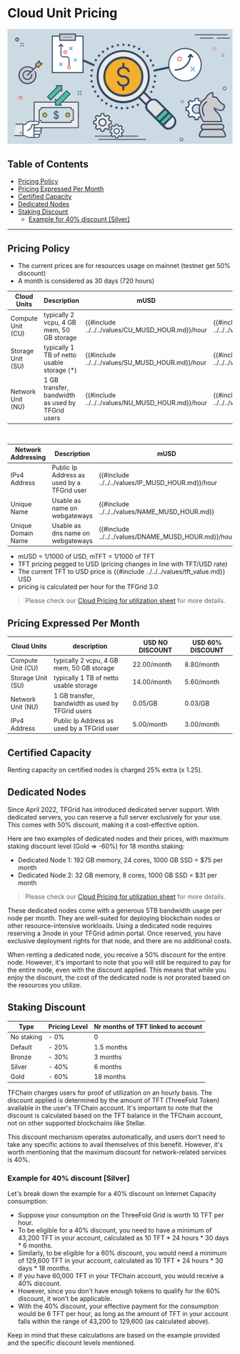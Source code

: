 <h1> Cloud Unit Pricing </h1>

![](img/tfgrid_pricing.jpg)

<h2>Table of Contents</h2>

- [Pricing Policy](#pricing-policy)
- [Pricing Expressed Per Month](#pricing-expressed-per-month)
- [Certified Capacity](#certified-capacity)
- [Dedicated Nodes](#dedicated-nodes)
- [Staking Discount](#staking-discount)
  - [Example for 40% discount \[Silver\]](#example-for-40-discount-silver)

***

## Pricing Policy

- The current prices are for resources usage on mainnet (testnet get 50% discount)
- A month is considered as 30 days (720 hours)

| Cloud Units       | Description                                      | mUSD               | mTFT               |
| ----------------- | ------------------------------------------------ | ------------------ | ------------------ |
| Compute Unit (CU) | typically 2 vcpu, 4 GB mem, 50 GB storage        | {{#include ../../../values/CU_MUSD_HOUR.md}}/hour | {{#include ../../../values/CU_MTFT_HOUR.md}}/hour |
| Storage Unit (SU) | typically 1 TB of netto usable storage (*)       | {{#include ../../../values/SU_MUSD_HOUR.md}}/hour | {{#include ../../../values/SU_MTFT_HOUR.md}}/hour |
| Network Unit (NU) | 1 GB transfer, bandwidth as used by TFGrid users | {{#include ../../../values/NU_MUSD_HOUR.md}}/hour     | {{#include ../../../values/NU_MTFT_HOUR.md}}/hour     |

<br>

| Network Addressing | Description                                | mUSD                  | mTFT                  |
| ------------------ | ------------------------------------------ | --------------------- | --------------------- |
| IPv4 Address       | Public Ip Address as used by a TFGrid user | {{#include ../../../values/IP_MUSD_HOUR.md}}/hour    | {{#include ../../../values/IP_MTFT_HOUR.md}}/hour    |
| Unique Name        | Usable as name on webgateways              | {{#include ../../../values/NAME_MUSD_HOUR.md}}  | {{#include ../../../values/NAME_MTFT_HOUR.md}}/hour  |
| Unique Domain Name | Usable as dns name on webgateways          | {{#include ../../../values/DNAME_MUSD_HOUR.md}}/hour | {{#include ../../../values/DNAME_MTFT_HOUR.md}}/hour |

- mUSD = 1/1000 of USD, mTFT = 1/1000 of TFT
- TFT pricing pegged to USD (pricing changes in line with TFT/USD rate)
- The current TFT to USD price is {{#include ../../../values/tft_value.md}} USD
- pricing is calculated per hour for the TFGrid 3.0

> Please check our [Cloud Pricing for utilization sheet](https://docs.google.com/spreadsheets/d/1E6MpGs15h1_flyT5AtyKp1TixH1ILuGo5tzHdmjeYdQ/edit#gid=2014089775) for more details.

## Pricing Expressed Per Month

| Cloud Units       | description                                      | USD NO DISCOUNT     | USD 60% DISCOUNT                 |
| ----------------- | ------------------------------------------------ | ------------------- | ---------------------------- |
| Compute Unit (CU) | typically 2 vcpu, 4 GB mem, 50 GB storage        | 22.00/month | 8.80/month |
| Storage Unit (SU) | typically 1 TB of netto usable storage      | 14.00/month | 5.60/month |
| Network Unit (NU) | 1 GB transfer, bandwidth as used by TFGrid users | 0.05/GB       | 0.03/GB    |
| IPv4 Address      | Public Ip Address as used by a TFGrid user       | 5.00/month | 3.00/month |

## Certified Capacity

Renting capacity on certified nodes is charged 25% extra (x 1.25).
  
## Dedicated Nodes

Since April 2022, TFGrid has introduced dedicated server support. With dedicated servers, you can reserve a full server exclusively for your use. This comes with 50% discount, making it a cost-effective option.

Here are two examples of dedicated nodes and their prices, with maximum staking discount level (Gold => -60%) for 18 months staking:

- Dedicated Node 1: 192 GB memory, 24 cores, 1000 GB SSD = $75 per month
- Dedicated Node 2: 32 GB memory, 8 cores, 1000 GB SSD = $31 per month

> Please check our [Cloud Pricing for utilization sheet](https://docs.google.com/spreadsheets/d/1E6MpGs15h1_flyT5AtyKp1TixH1ILuGo5tzHdmjeYdQ/edit#gid=2014089775) for more details.

These dedicated nodes come with a generous 5TB bandwidth usage per node per month. They are well-suited for deploying blockchain nodes or other resource-intensive workloads. Using a dedicated node requires reserving a 3node in your TFGrid admin portal. Once reserved, you have exclusive deployment rights for that node, and there are no additional costs.

When renting a dedicated node, you receive a 50% discount for the entire node. However, it's important to note that you will still be required to pay for the entire node, even with the discount applied. This means that while you enjoy the discount, the cost of the dedicated node is not prorated based on the resources you utilize.

## Staking Discount

| Type       | Pricing Level | Nr months of TFT linked to account |
| ---------- | ------------- | ---------------------------------- |
| No staking | - 0%          | 0                                  |
| Default    | - 20%         | 1.5 months                         |
| Bronze     | - 30%         | 3 months                           |
| Silver     | - 40%         | 6 months                           |
| Gold       | - 60%         | 18 months                          |

TFChain charges users for proof of utilization on an hourly basis. The discount applied is determined by the amount of TFT (ThreeFold Token) available in the user's TFChain account. It's important to note that the discount is calculated based on the TFT balance in the TFChain account, not on other supported blockchains like Stellar.

This discount mechanism operates automatically, and users don't need to take any specific actions to avail themselves of this benefit. However, it's worth mentioning that the maximum discount for network-related services is 40%.

### Example for 40% discount [Silver]

Let's break down the example for a 40% discount on Internet Capacity consumption:

- Suppose your consumption on the ThreeFold Grid is worth 10 TFT per hour.
- To be eligible for a 40% discount, you need to have a minimum of 43,200 TFT in your account, calculated as 10 TFT * 24 hours * 30 days * 6 months.
- Similarly, to be eligible for a 60% discount, you would need a minimum of 129,600 TFT in your account, calculated as 10 TFT * 24 hours * 30 days * 18 months.
- If you have 60,000 TFT in your TFChain account, you would receive a 40% discount.
- However, since you don't have enough tokens to qualify for the 60% discount, it won't be applicable.
- With the 40% discount, your effective payment for the consumption would be 6 TFT per hour, as long as the amount of TFT in your account falls within the range of 43,200 to 129,600 (as calculated above).

Keep in mind that these calculations are based on the example provided and the specific discount levels mentioned.
